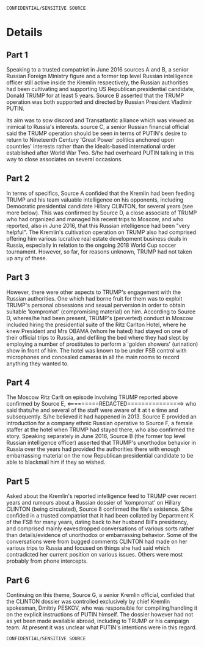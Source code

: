 ```
CONFIDENTIAL/SENSITIVE SOURCE
```

# Details

## Part 1

Speaking to a trusted compatriot in June 2016 sources A and B, a senior Russian Foreign Ministry figure and a former top level Russian intelligence officer still active inside the Kremlin respectively, the Russian authorities had been cultivating and supporting US Republican presidential candidate, Donald TRUMP for at least 5 years. Source B asserted  that the TRUMP operation was both supported and directed by Russian President Vladimir PUTIN.

Its aim was to sow discord and Transatlantic alliance which was viewed as inimical to Russia's interests. source C, a senior Russian financial official said the TRUMP operation should be seen in terms of PUTIN's desire to return to Nineteenth Century 'Great Power' politics anchored upon countries' interests rather than the ideals-based international order established after World War Two. S/he had overheard PUTIN talking in this way to close associates on several occasions.

## Part 2

In terms of specifics, Source A confided that the Kremlin had been feeding TRUMP and his team valuable intelligence on his opponents, including Democratic presidential candidate Hillary CLINTON, for several years \(see more below\). This was confirmed by Source D, a close associate of TRUMP who had organized and managed his recent trips to Moscow, and who reported, also in June 2016, that this Russian intelligence had been "very helpful". The Kremlin's cultivation operation on TRUMP also had comprised offering him various lucrative real estate development business deals in Russia, especially in relation to the ongoing 2018 World Cup soccer tournament. However, so far, for reasons unknown, TRUMP had not taken up any of these.

## Part 3

However, there were other aspects to TRUMP's engagement with the Russian authorities. One which had borne fruit for them was to exploit TRUMP's personal obsessions and sexual perversion in order to obtain suitable 'kompromat' \(compromising material\) on him. According to Source D, wheres/he had been present, TRUMP's \(perverted\) conduct in Moscow included hiring the presidential suite of the Ritz Carlton Hotel, where he knew President and Mrs OBAMA \(whom he hated\) had stayed on one of their official trips to Russia, and defiling the bed where they had slept by employing a number of prostitutes to perform a 'golden showers' \(urination\) show in front of him. The hotel was known to be under FSB control with microphones and concealed cameras in all the main rooms to record anything they wanted to.

## Part 4

The Moscow Ritz Carlt on episode involving TRUMP reported above confirmed by Source E, &lt;=========REDACTED================&gt; who said thats/he and several of the staff were aware of it at t e time and subsequently. S/he believed it had happened in 2013. Source E provided an introduction for a company ethnic Russian operative to Source F, a female staffer at the hotel when TRUMP had stayed there, who also confirmed the story. Speaking separately in June 2016, Source B \(the former top level Russian intelligence officer\) asserted that TRUMP's unorthodox behavior in Russia over the years had provided the authorities there with enough embarrassing material on the now Republican presidential candidate to be able to blackmail him if they so wished.

## Part 5

Asked about the Kremlin's reported intelligence feed to TRUMP over recent years and rumours about a Russian dossier of 'kompromat' on Hillary CLINTON \(being circulated\), Source 8 confirmed the file's existence. S/he confided in a trusted compatriot that it had been collated by Department K of the FSB for many years, dating back to her husband Bill's presidency, and comprised mainly eavesdropped conversations of various sorts rather than details/evidence of unorthodox or embarrassing behavior. Some of the conversations were from bugged comments CLINTON had made on her various trips to Russia and focused on things she had said which contradicted her current position on various issues. Others were most probably from phone intercepts.

## Part 6

Continuing on this theme, Source G, a senior Kremlin official, confided that the CLINTON dossier was controlled exclusively by chief Kremlin spokesman, Dmitriy PESKOV, who was responsible for compiling/handling it on the explicit instructions of PUTIN himself. The dossier however had not as yet been made available abroad, including to TRUMP or his campaign team. At present it was unclear what PUTIN's intentions were in this regard.

```
CONFIDENTIAL/SENSITIVE SOURCE
```



